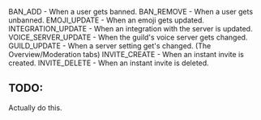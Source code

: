 BAN_ADD - When a user gets banned.
BAN_REMOVE - When a user gets unbanned.
EMOJI_UPDATE - When an emoji gets updated.
INTEGRATION_UPDATE - When an integration with the server is updated.
VOICE_SERVER_UPDATE - When the guild's voice server gets changed.
GUILD_UPDATE - When a server setting get's changed. (The Overview/Moderation tabs)
INVITE_CREATE - When an instant invite is created.
INVITE_DELETE - When an instant invite is deleted.

## TODO:
Actually do this.